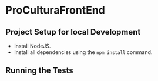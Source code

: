 # ProCulturaFrontEnd

## Project Setup for local Development

- Install NodeJS.
- Install all dependencies using the `npm install` command.

## Running the Tests

